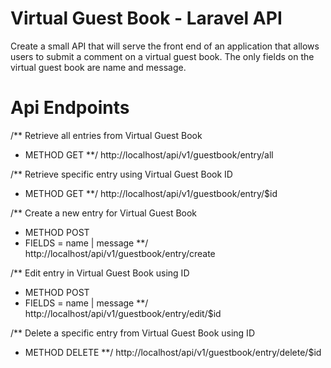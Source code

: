 # Virtual Guest Book - Laravel API
Create a small API that will serve the front end of an application that allows users to submit a
comment on a virtual guest book. The only fields on the virtual guest book are name and
message.

# Api Endpoints
/** Retrieve all entries from Virtual Guest Book
*   METHOD GET
**/
http://localhost/api/v1/guestbook/entry/all 

/** Retrieve specific entry using Virtual Guest Book ID
*   METHOD GET
**/
http://localhost/api/v1/guestbook/entry/$id 

/** Create a new entry for Virtual Guest Book
*   METHOD POST
*   FIELDS = name | message
**/
http://localhost/api/v1/guestbook/entry/create


/** Edit entry in Virtual Guest Book using ID
*   METHOD POST
*   FIELDS = name | message
**/
http://localhost/api/v1/guestbook/entry/edit/$id 


/** Delete a specific entry from Virtual Guest Book using ID
*   METHOD DELETE
**/
http://localhost/api/v1/guestbook/entry/delete/$id 